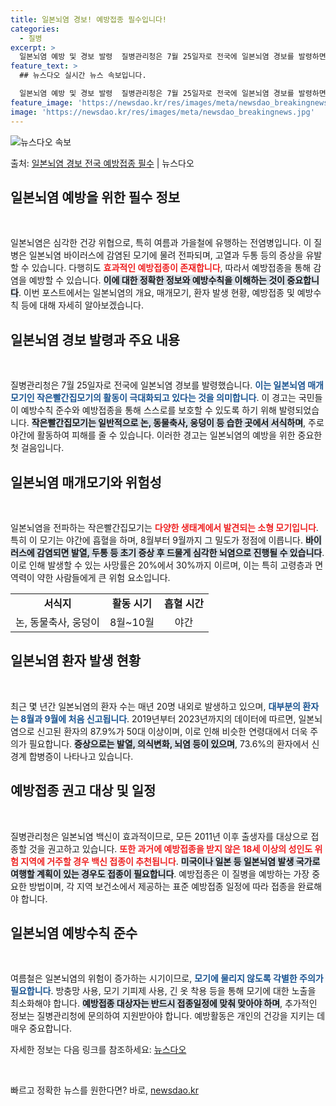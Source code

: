 ```yaml
---
title: 일본뇌염 경보! 예방접종 필수입니다!
categories:
  - 질병
excerpt: >
  일본뇌염 예방 및 경보 발령  질병관리청은 7월 25일자로 전국에 일본뇌염 경보를 발령하면서 국민들에게 예방…
feature_text: >
  ## 뉴스다오 실시간 뉴스 속보입니다.

  일본뇌염 예방 및 경보 발령  질병관리청은 7월 25일자로 전국에 일본뇌염 경보를 발령하면서 국민들에게 예방…
feature_image: 'https://newsdao.kr/res/images/meta/newsdao_breakingnews.jpg'
image: 'https://newsdao.kr/res/images/meta/newsdao_breakingnews.jpg'
---
```


![뉴스다오 속보](https://newsdao.kr/res/images/meta/newsdao_breakingnews.jpg)

<p>출처: <a href="https://newsdao.kr/5062" rel="dofollow">일본뇌염 경보 전국 예방접종 필수</a> | 뉴스다오</p>

<h2 data-ke-size="size26">일본뇌염 예방을 위한 필수 정보</h2>

<p data-ke-size="size16">&nbsp;</p>

일본뇌염은 심각한 건강 위협으로, 특히 여름과 가을철에 유행하는 전염병입니다. 이 질병은 일본뇌염 바이러스에 감염된 모기에 물려 전파되며, 고열과 두통 등의 증상을 유발할 수 있습니다. 다행히도 <b><span style="color: #ee2323;">효과적인 예방접종이 존재합니다</span></b>, 따라서 예방접종을 통해 감염을 예방할 수 있습니다. <b><span style="background-color: #21538527;">이에 대한 정확한 정보와 예방수칙을 이해하는 것이 중요합니다</span></b>. 이번 포스트에서는 일본뇌염의 개요, 매개모기, 환자 발생 현황, 예방접종 및 예방수칙 등에 대해 자세히 알아보겠습니다.

<h2 data-ke-size="size26">일본뇌염 경보 발령과 주요 내용</h2>

<p data-ke-size="size16">&nbsp;</p>

질병관리청은 7월 25일자로 전국에 일본뇌염 경보를 발령했습니다. <b><span style="color: #1a5490;">이는 일본뇌염 매개모기인 작은빨간집모기의 활동이 극대화되고 있다는 것을 의미합니다</span></b>. 이 경고는 국민들이 예방수칙 준수와 예방접종을 통해 스스로를 보호할 수 있도록 하기 위해 발령되었습니다. <b><span style="background-color: #21538527;">작은빨간집모기는 일반적으로 논, 동물축사, 웅덩이 등 습한 곳에서 서식하며</span></b>, 주로 야간에 활동하여 피해를 줄 수 있습니다. 이러한 경고는 일본뇌염의 예방을 위한 중요한 첫 걸음입니다.

<h2 data-ke-size="size26">일본뇌염 매개모기와 위험성</h2>

<p data-ke-size="size16">&nbsp;</p>

일본뇌염을 전파하는 작은빨간집모기는 <b><span style="color: #ee2323;">다양한 생태계에서 발견되는 소형 모기입니다</span></b>. 특히 이 모기는 야간에 흡혈을 하며, 8월부터 9월까지 그 밀도가 정점에 이릅니다. <b><span style="background-color: #21538527;">바이러스에 감염되면 발열, 두통 등 초기 증상 후 드물게 심각한 뇌염으로 진행될 수 있습니다</span></b>. 이로 인해 발생할 수 있는 사망률은 20%에서 30%까지 이르며, 이는 특히 고령층과 면역력이 약한 사람들에게 큰 위험 요소입니다. 

<table>
  <tr>
    <td style="text-align: center; height: 17px;"><b>서식지</b></td>
    <td style="text-align: center; height: 17px;"><b>활동 시기</b></td>
    <td style="text-align: center; height: 17px;"><b>흡혈 시간</b></td>
  </tr>
  <tr>
    <td style="text-align: center; height: 17px;">논, 동물축사, 웅덩이</td>
    <td style="text-align: center; height: 17px;">8월~10월</td>
    <td style="text-align: center; height: 17px;">야간</td>
  </tr>
</table>

<h2 data-ke-size="size26">일본뇌염 환자 발생 현황</h2>

<p data-ke-size="size16">&nbsp;</p>

최근 몇 년간 일본뇌염의 환자 수는 매년 20명 내외로 발생하고 있으며, <b><span style="color: #1a5490;">대부분의 환자는 8월과 9월에 처음 신고됩니다</span></b>. 2019년부터 2023년까지의 데이터에 따르면, 일본뇌염으로 신고된 환자의 87.9%가 50대 이상이며, 이로 인해 비슷한 연령대에서 더욱 주의가 필요합니다. <b><span style="background-color: #21538527;">증상으로는 발열, 의식변화, 뇌염 등이 있으며</span></b>, 73.6%의 환자에서 신경계 합병증이 나타나고 있습니다.

<h2 data-ke-size="size26">예방접종 권고 대상 및 일정</h2>

<p data-ke-size="size16">&nbsp;</p>

질병관리청은 일본뇌염 백신이 효과적이므로, 모든 2011년 이후 출생자를 대상으로 접종할 것을 권고하고 있습니다. <b><span style="color: #ee2323;">또한 과거에 예방접종을 받지 않은 18세 이상의 성인도 위험 지역에 거주할 경우 백신 접종이 추천됩니다</span></b>. <b><span style="background-color: #21538527;">미국이나 일본 등 일본뇌염 발생 국가로 여행할 계획이 있는 경우도 접종이 필요합니다</span></b>. 예방접종은 이 질병을 예방하는 가장 중요한 방법이며, 각 지역 보건소에서 제공하는 표준 예방접종 일정에 따라 접종을 완료해야 합니다.

<h2 data-ke-size="size26">일본뇌염 예방수칙 준수</h2>

<p data-ke-size="size16">&nbsp;</p>

여름철은 일본뇌염의 위험이 증가하는 시기이므로, <b><span style="color: #1a5490;">모기에 물리지 않도록 각별한 주의가 필요합니다</span></b>. 방충망 사용, 모기 기피제 사용, 긴 옷 착용 등을 통해 모기에 대한 노출을 최소화해야 합니다. <b><span style="background-color: #21538527;">예방접종 대상자는 반드시 접종일정에 맞춰 맞아야 하며</span></b>, 추가적인 정보는 질병관리청에 문의하여 지원받아야 합니다. 예방활동은 개인의 건강을 지키는 데 매우 중요합니다.

<p data-ke-size="size16">자세한 정보는 다음 링크를 참조하세요: <a href="https://newsdao.kr/5062">뉴스다오</a></p>

<p data-ke-size="size16">&nbsp;</p> 

빠르고 정확한 뉴스를 원한다면? 바로, <a href="https://newsdao.kr" rel="dofollow">newsdao.kr</a>


